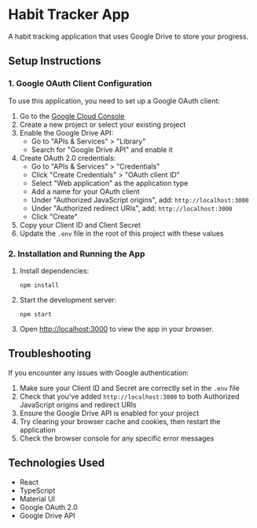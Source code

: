 # Habit Tracker App

A habit tracking application that uses Google Drive to store your progress.

## Setup Instructions

### 1. Google OAuth Client Configuration

To use this application, you need to set up a Google OAuth client:

1. Go to the [Google Cloud Console](https://console.cloud.google.com/)
2. Create a new project or select your existing project
3. Enable the Google Drive API:
   - Go to "APIs & Services" > "Library"
   - Search for "Google Drive API" and enable it
4. Create OAuth 2.0 credentials:
   - Go to "APIs & Services" > "Credentials"
   - Click "Create Credentials" > "OAuth client ID"
   - Select "Web application" as the application type
   - Add a name for your OAuth client
   - Under "Authorized JavaScript origins", add: `http://localhost:3000`
   - Under "Authorized redirect URIs", add: `http://localhost:3000`
   - Click "Create"
5. Copy your Client ID and Client Secret
6. Update the `.env` file in the root of this project with these values

### 2. Installation and Running the App

1. Install dependencies:
   ```
   npm install
   ```

2. Start the development server:
   ```
   npm start
   ```

3. Open [http://localhost:3000](http://localhost:3000) to view the app in your browser.

## Troubleshooting

If you encounter any issues with Google authentication:

1. Make sure your Client ID and Secret are correctly set in the `.env` file
2. Check that you've added `http://localhost:3000` to both Authorized JavaScript origins and redirect URIs
3. Ensure the Google Drive API is enabled for your project
4. Try clearing your browser cache and cookies, then restart the application
5. Check the browser console for any specific error messages

## Technologies Used

- React
- TypeScript
- Material UI
- Google OAuth 2.0
- Google Drive API
